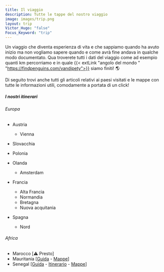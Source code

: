 ```yaml
---
title: Il viaggio
description: Tutte le tappe del nostro viaggio
image: images/trip.png
layout: trip
Victor_Hugo: "false"
Focus_Keyword: "trip"
---
```


Un viaggio che diventa esperienza di vita e che sappiamo quando ha avuto inizio ma non vogliamo sapere quando e come avrà fine andava in qualche modo documentato. Qua troverete tutti i dati del viaggio come ad esempio quanti km percorriamo e in quale {{< extLink "angolo del mondo " "https://findpenguins.com/vandipety">}} siamo finiti! 🌎

Di seguito trovi anche tutti gli articoli relativi ai paesi visitati e le mappe con tutte le informazioni utili, comodamente a portata di un click!

<!-- section break -->

##### I nostri itinerari

###### Europa

- Austria
    - Vienna 

- Slovacchia

- Polonia

- Olanda
    - Amsterdam

- Francia
    - Alta Francia
    - Normandia
    - Bretagna
    - Nuova acquitania

- Spagna 
    - Nord

###### Africa

- Marocco [⚠️ Presto]
- Mauritania [[Guida]() - [Mappe]()]
- Senegal [[Guida]() - [Itinerario]() - [Mappe]()]